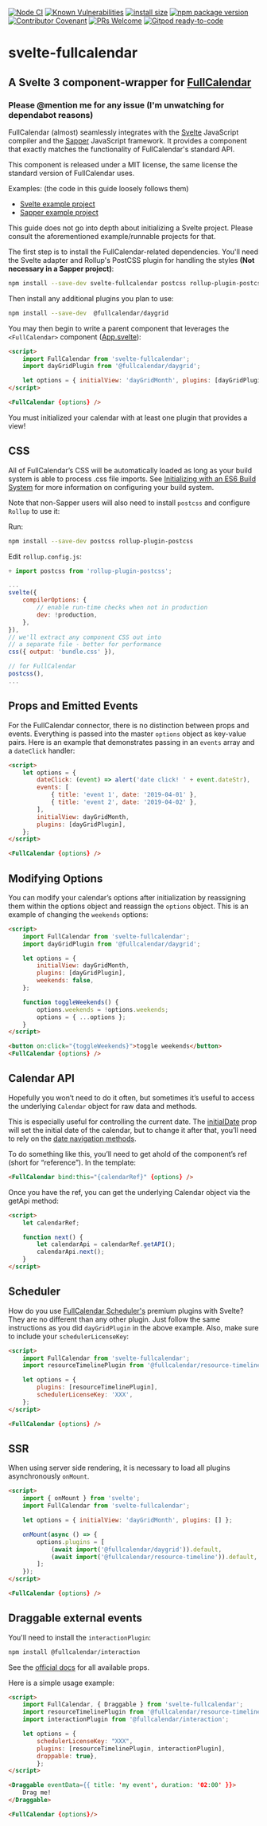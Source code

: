 [![Node CI](https://github.com/YogliB/svelte-fullcalendar/workflows/Node%20CI/badge.svg)](https://github.com/YogliB/svelte-fullcalendar/actions?query=workflow%3A%22Node.js+CI%22)
[![Known Vulnerabilities](https://snyk.io/test/github/YogliB/svelte-fullcalendar/badge.svg)](https://snyk.io/test/github/YogliB/svelte-fullcalendar)
[![install size](https://badgen.net/packagephobia/install/svelte-fullcalendar)](https://packagephobia.now.sh/result?p=svelte-fullcalendar)
[![npm package version](https://badgen.net/npm/v/svelte-fullcalendar)](https://npm.im/svelte-fullcalendar)
[![Contributor Covenant](https://img.shields.io/badge/Contributor%20Covenant-v1.4%20adopted-ff69b4.svg)](code-of-conduct.md)
[![PRs Welcome](https://img.shields.io/badge/PRs-welcome-brightgreen.svg)](http://makeapullrequest.com)
[![Gitpod ready-to-code](https://img.shields.io/badge/Gitpod-ready--to--code-blue?logo=gitpod)](https://gitpod.io/#https://github.com/YogliB/svelte-fullcalendar)

# svelte-fullcalendar

## A Svelte 3 component-wrapper for [FullCalendar](https://fullcalendar.io)

### Please @mention me for any issue (I'm unwatching for dependabot reasons)

FullCalendar (almost) seamlessly integrates with the [Svelte](https://svelte.dev) JavaScript compiler and the [Sapper](https://sapper.svelte.dev) JavaScript framework. It provides a component that exactly matches the functionality of FullCalendar's standard API.

This component is released under a MIT license, the same license the standard version of FullCalendar uses.

Examples: (the code in this guide loosely follows them)

-   [Svelte example project](https://github.com/YogliB/svelte-fullcalendar/tree/master/examples/svelte)
-   [Sapper example project](https://github.com/YogliB/svelte-fullcalendar/tree/master/examples/sapper)

This guide does not go into depth about initializing a Svelte project. Please consult the aforementioned example/runnable projects for that.

The first step is to install the FullCalendar-related dependencies. You'll need the Svelte adapter and Rollup's PostCSS plugin for handling the styles **(Not necessary in a Sapper project)**:

```bash
npm install --save-dev svelte-fullcalendar postcss rollup-plugin-postcss
```

Then install any additional plugins you plan to use:

```bash
npm install --save-dev  @fullcalendar/daygrid
```

You may then begin to write a parent component that leverages the `<FullCalendar>` component ([App.svelte](https://github.com/YogliB/svelte-fullcalendar/blob/master/examples/svelte/src/App.svelte)):

```html
<script>
	import FullCalendar from 'svelte-fullcalendar';
	import dayGridPlugin from '@fullcalendar/daygrid';

	let options = { initialView: 'dayGridMonth', plugins: [dayGridPlugin] };
</script>

<FullCalendar {options} />
```

You must initialized your calendar with at least one plugin that provides a view!

## CSS

All of FullCalendar’s CSS will be automatically loaded as long as your build system is able to process .css file imports. See [Initializing with an ES6 Build System](https://fullcalendar.io/docs/initialize-es6) for more information on configuring your build system.

Note that non-Sapper users will also need to install `postcss` and configure `Rollup` to use it:

Run:

```bash
npm install --save-dev postcss rollup-plugin-postcss
```

Edit `rollup.config.js`:

```javascript
+ import postcss from 'rollup-plugin-postcss';

...
svelte({
	compilerOptions: {
		// enable run-time checks when not in production
		dev: !production,
	},
}),
// we'll extract any component CSS out into
// a separate file - better for performance
css({ output: 'bundle.css' }),

// for FullCalendar
postcss(),
...
```

## Props and Emitted Events

For the FullCalendar connector, there is no distinction between props and events. Everything is passed into the master `options` object as key-value pairs. Here is an example that demonstrates passing in an `events` array and a `dateClick` handler:

```html
<script>
	let options = {
		dateClick: (event) => alert('date click! ' + event.dateStr),
		events: [
			{ title: 'event 1', date: '2019-04-01' },
			{ title: 'event 2', date: '2019-04-02' },
		],
		initialView: dayGridMonth,
		plugins: [dayGridPlugin],
	};
</script>

<FullCalendar {options} />
```

## Modifying Options

You can modify your calendar’s options after initialization by reassigning them within the options object and reassign the `options` object. This is an example of changing the `weekends` options:

```html
<script>
	import FullCalendar from 'svelte-fullcalendar';
	import dayGridPlugin from '@fullcalendar/daygrid';

	let options = {
		initialView: dayGridMonth,
		plugins: [dayGridPlugin],
		weekends: false,
	};

	function toggleWeekends() {
		options.weekends = !options.weekends;
		options = { ...options };
	}
</script>

<button on:click="{toggleWeekends}">toggle weekends</button>
<FullCalendar {options} />
```

## Calendar API

Hopefully you won’t need to do it often, but sometimes it’s useful to access the underlying `Calendar` object for raw data and methods.

This is especially useful for controlling the current date. The [initialDate](https://fullcalendar.io/docs/initialDate) prop will set the initial date of the calendar, but to change it after that, you’ll need to rely on the [date navigation methods](https://fullcalendar.io/docs/date-navigation).

To do something like this, you’ll need to get ahold of the component’s ref (short for “reference”). In the template:

```html
<FullCalendar bind:this="{calendarRef}" {options} />
```

Once you have the ref, you can get the underlying Calendar object via the getApi method:

```html
<script>
	let calendarRef;

	function next() {
		let calendarApi = calendarRef.getAPI();
		calendarApi.next();
	}
</script>
```

## Scheduler

How do you use [FullCalendar Scheduler's](https://fullcalendar.io/docs/premium) premium plugins with Svelte? They are no different than any other plugin. Just follow the same instructions as you did `dayGridPlugin` in the above example. Also, make sure to include your `schedulerLicenseKey`:

```html
<script>
	import FullCalendar from 'svelte-fullcalendar';
	import resourceTimelinePlugin from '@fullcalendar/resource-timeline';

	let options = {
		plugins: [resourceTimelinePlugin],
		schedulerLicenseKey: 'XXX',
	};
</script>

<FullCalendar {options} />
```

## SSR

When using server side rendering, it is necessary to load all plugins asynchronously `onMount`.

```html
<script>
	import { onMount } from 'svelte';
	import FullCalendar from 'svelte-fullcalendar';

	let options = { initialView: 'dayGridMonth', plugins: [] };

	onMount(async () => {
		options.plugins = [
			(await import('@fullcalendar/daygrid')).default,
			(await import('@fullcalendar/resource-timeline')).default,
		];
	});
</script>

<FullCalendar {options} />
```

## Draggable external events

You'll need to install the `interactionPlugin`:

```bash
npm install @fullcalendar/interaction
```

See the [official docs](https://fullcalendar.io/docs/external-dragging) for all available props.

Here is a simple usage example:

```html
<script>
	import FullCalendar, { Draggable } from 'svelte-fullcalendar';
	import resourceTimelinePlugin from '@fullcalendar/resource-timeline';
	import interactionPlugin from '@fullcalendar/interaction';

	let options = {
		schedulerLicenseKey: "XXX",
		plugins: [resourceTimelinePlugin, interactionPlugin],
		droppable: true},
		};
</script>

<Draggable eventData={{ title: 'my event', duration: '02:00' }}>
	Drag me!
</Draggable>

<FullCalendar {options}/>
```
